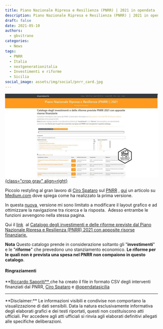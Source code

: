 ```yaml
---
title: Piano Nazionale Ripresa e Resilienza (PNRR) | 2021 in opendata
description: Piano Nazionale Ripresa e Resilienza (PNRR) | 2021 in opendata
draft: false
date: 2021-05-10
authors:
  - gbvitrano
categories:
  - News 
tags:
  - PNRR
  - Italia
  - nextgenerationitalia
  - Investimenti e riforme
  - Sicilia
social_image: assets/img/social/pnrr_card.jpg
---  
```

<style>
.md-typeset code { background-color: #fff0;}  
.md-typeset pre>code { background-color: #fff0;}  
</style>
[![pnrr](pnrr_card.jpg "Piano Nazionale Ripresa e Resilienza (PNRR) | 2021 in opendata" ){class="crop gray" align=right}](index.md) 

Piccolo restyling al gran lavoro di [Ciro Spataro](https://twitter.com/cirospat) sul [PNRR](https://cirospat.github.io/pnrr_2021_opendata/) , [qui](https://cirospat.medium.com/il-pnrr-facilmente-consultabile-72c508272743) un articolo su [Medium.com](https://cirospat.medium.com/il-pnrr-facilmente-consultabile-72c508272743) dove spiega come ha realizzato la prima versione.

In questa [nuova ](https://pnrr.opendatasicilia.it/) versione mi sono limitato a modificare il layout grafico e ad ottimizzare la navigazione tra ricerca e la risposta.  Adesso entrambe le funzioni avvengono nella stessa pagina.<!-- more -->

Qui il [link](https://pnrr.opendatasicilia.it/)  al [Catalogo degli investimenti e delle riforme previste dal Piano Nazionale Ripresa e Resilienza (PNRR) 2021 con apposite risorse finanziarie.](https://pnrr.opendatasicilia.it/)

**Nota** Questo catalogo prende in considerazione soltanto gli "**investimenti**" e le "**riforme**" che prevedono uno stanziamento economico. **Le riforme per le quali non è prevista una spesa nel PNRR non compaiono in questo catalogo**.

#### Ringraziamenti
**[Riccardo Saporiti** ](https://github.com/sapomnia/Piano-nazionale-di-ripartenza-e-resilienza)che ha creato il file in formato CSV degli interventi finanziati dal PNRR, [Ciro Spataro](https://twitter.com/cirospat) e [@opendatasicilia](http://opendatasicilia.it/)


<hr>
**Disclaimer:** Le informazioni visibili e condivise non comportano la visualizzazione di dati sensibili. Data la natura esclusivamente informativa degli elaborati grafici e dei testi riportati, questi non costituiscono atti ufficiali. Per accedere agli atti ufficiali si rinvia agli elaborati definitivi allegati alle specifiche deliberazioni.